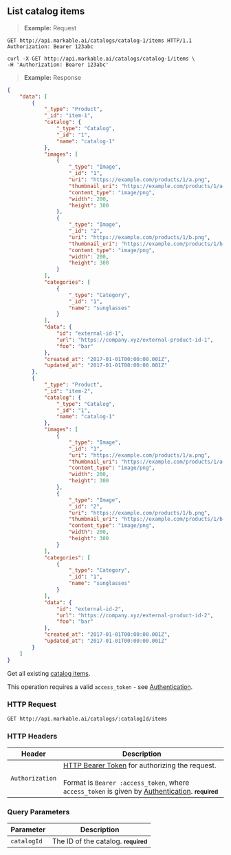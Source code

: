 
## List catalog items

> **Example:** Request

```http
GET http://api.markable.ai/catalogs/catalog-1/items HTTP/1.1
Authorization: Bearer 123abc
```

```shell
curl -X GET http://api.markable.ai/catalogs/catalog-1/items \
-H 'Authorization: Bearer 123abc'
```

> **Example:** Response

```json
{
	"data": [
	    {
	        "_type": "Product",
	        "_id": "item-1",
	        "catalog": {
	            "_type": "Catalog",
	            "_id": "1",
	            "name": "catalog-1"
	        },
	        "images": [
	            {
	                "_type": "Image",
	                "_id": "1",
	                "uri": "https://example.com/products/1/a.png",
	                "thumbnail_uri": "https://example.com/products/1/a-thumb.png",
	                "content_type": "image/png",
	                "width": 200,
	                "height": 300
	            },
	            {
	                "_type": "Image",
	                "_id": "2",
	                "uri": "https://example.com/products/1/b.png",
	                "thumbnail_uri": "https://example.com/products/1/b-thumb.png",
	                "content_type": "image/png",
	                "width": 200,
	                "height": 300
	            }
	        ],
	        "categories": [
	            {
	                "_type": "Category",
	                "_id": "1",
	                "name": "sunglasses"
	            }
	        ],
	        "data": {
	            "id": "external-id-1",
	            "url": "https://company.xyz/external-product-id-1",
	            "foo": "bar"
	        },
	        "created_at": "2017-01-01T00:00:00.001Z",
	        "updated_at": "2017-01-01T00:00:00.001Z"
	    },
	    {
	        "_type": "Product",
	        "_id": "item-2",
	        "catalog": {
	            "_type": "Catalog",
	            "_id": "1",
	            "name": "catalog-1"
	        },
	        "images": [
	            {
	                "_type": "Image",
	                "_id": "1",
	                "uri": "https://example.com/products/1/a.png",
	                "thumbnail_uri": "https://example.com/products/1/a-thumb.png",
	                "content_type": "image/png",
	                "width": 200,
	                "height": 300
	            },
	            {
	                "_type": "Image",
	                "_id": "2",
	                "uri": "https://example.com/products/1/b.png",
	                "thumbnail_uri": "https://example.com/products/1/b-thumb.png",
	                "content_type": "image/png",
	                "width": 200,
	                "height": 300
	            }
	        ],
	        "categories": [
	            {
	                "_type": "Category",
	                "_id": "1",
	                "name": "sunglasses"
	            }
	        ],
	        "data": {
	            "id": "external-id-2",
	            "url": "https://company.xyz/external-product-id-2",
	            "foo": "bar"
	        },
	        "created_at": "2017-01-01T00:00:00.001Z",
	        "updated_at": "2017-01-01T00:00:00.001Z"
	    }
	]
}
```


Get all existing [catalog items](#the-catalog-item-object).

<aside class="notice">
    This operation requires a valid <code>access_token</code> - see <a href="#authentication">Authentication</a>.
</aside>


### HTTP Request

`GET http://api.markable.ai/catalogs/:catalogId/items`


### HTTP Headers

Header       		| Description
----------      	| ----------
`Authorization`     | [HTTP Bearer Token](https://tools.ietf.org/html/rfc6750) for authorizing the request. <br><br>Format is `Bearer :access_token`, where `access_token` is given by [Authentication](#authentication). **<small>required</small>**


### Query Parameters

Parameter       | Description
----------      | ----------
`catalogId`     | The ID of the catalog. **<small>required</small>**
